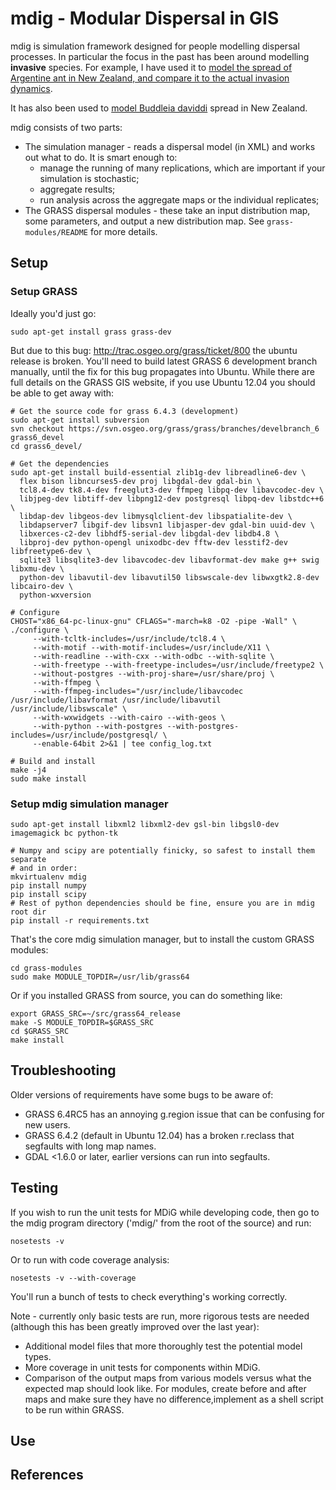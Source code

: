 # mdig - Modular Dispersal in GIS

mdig is simulation framework designed for people modelling dispersal processes.
In particular the focus in the past has been around modelling **invasive**
species. For example, I have used it to [model the spread of Argentine ant in New
Zealand, and compare it to the actual invasion dynamics][1].

It has also been used to [model Buddleia daviddi][2] spread in New Zealand.

mdig consists of two parts:

* The simulation manager - reads a dispersal model (in XML) and works out
  what to do. It is smart enough to:
   * manage the running of many replications, which are important if your simulation
     is stochastic;
   * aggregate results;
   * run analysis across the aggregate maps or the individual replicates;
* The GRASS dispersal modules - these take an input distribution map, some
  parameters, and output a new distribution map. See `grass-modules/README` for
  more details.

## Setup

### Setup GRASS

Ideally you'd just go:

    sudo apt-get install grass grass-dev

But due to this bug: http://trac.osgeo.org/grass/ticket/800 the ubuntu release
is broken. You'll need to build latest GRASS 6 development branch manually,
until the fix for this bug propagates into Ubuntu. While there are full details
on the GRASS GIS website, if you use Ubuntu 12.04 you should be able to get
away with:

    # Get the source code for grass 6.4.3 (development)
    sudo apt-get install subversion
    svn checkout https://svn.osgeo.org/grass/grass/branches/develbranch_6 grass6_devel
    cd grass6_devel/

    # Get the dependencies
    sudo apt-get install build-essential zlib1g-dev libreadline6-dev \
      flex bison libncurses5-dev proj libgdal-dev gdal-bin \
      tcl8.4-dev tk8.4-dev freeglut3-dev ffmpeg libpq-dev libavcodec-dev \
      libjpeg-dev libtiff-dev libpng12-dev postgresql libpq-dev libstdc++6 \
      libdap-dev libgeos-dev libmysqlclient-dev libspatialite-dev \
      libdapserver7 libgif-dev libsvn1 libjasper-dev gdal-bin uuid-dev \
      libxerces-c2-dev libhdf5-serial-dev libgdal-dev libdb4.8 \
      libproj-dev python-opengl unixodbc-dev fftw-dev lesstif2-dev libfreetype6-dev \
      sqlite3 libsqlite3-dev libavcodec-dev libavformat-dev make g++ swig libxmu-dev \
      python-dev libavutil-dev libavutil50 libswscale-dev libwxgtk2.8-dev libcairo-dev \
      python-wxversion

    # Configure
    CHOST="x86_64-pc-linux-gnu" CFLAGS="-march=k8 -O2 -pipe -Wall" \
    ./configure \
         --with-tcltk-includes=/usr/include/tcl8.4 \
         --with-motif --with-motif-includes=/usr/include/X11 \
         --with-readline --with-cxx --with-odbc --with-sqlite \
         --with-freetype --with-freetype-includes=/usr/include/freetype2 \
         --without-postgres --with-proj-share=/usr/share/proj \
         --with-ffmpeg \
         --with-ffmpeg-includes="/usr/include/libavcodec /usr/include/libavformat /usr/include/libavutil /usr/include/libswscale" \
         --with-wxwidgets --with-cairo --with-geos \
         --with-python --with-postgres --with-postgres-includes=/usr/include/postgresql/ \
         --enable-64bit 2>&1 | tee config_log.txt

    # Build and install
    make -j4 
    sudo make install

### Setup mdig simulation manager

    sudo apt-get install libxml2 libxml2-dev gsl-bin libgsl0-dev imagemagick bc python-tk

    # Numpy and scipy are potentially finicky, so safest to install them separate
    # and in order:
    mkvirtualenv mdig
    pip install numpy
    pip install scipy
    # Rest of python dependencies should be fine, ensure you are in mdig root dir
    pip install -r requirements.txt

That's the core mdig simulation manager, but to install the custom GRASS
modules:

    cd grass-modules
    sudo make MODULE_TOPDIR=/usr/lib/grass64

Or if you installed GRASS from source, you can do something like:

    export GRASS_SRC=~/src/grass64_release
    make -S MODULE_TOPDIR=$GRASS_SRC
    cd $GRASS_SRC
    make install

## Troubleshooting

Older versions of requirements have some bugs to be aware of:

* GRASS 6.4RC5 has an annoying g.region issue that can be confusing for new users.
* GRASS 6.4.2 (default in Ubuntu 12.04) has a broken r.reclass that segfaults with
  long map names.
* GDAL &lt;1.6.0 or later, earlier versions can run into segfaults.

## Testing

If you wish to run the unit tests for MDiG while developing code, then go to
the mdig program directory ('mdig/' from the root of the source) and run:

    nosetests -v

Or to run with code coverage analysis:

    nosetests -v --with-coverage

You'll run a bunch of tests to check everything's working correctly.

Note - currently only basic tests are run, more rigorous tests are needed
(although this has been greatly improved over the last year):

* Additional model files that more thoroughly test the potential model types.
* More coverage in unit tests for components within MDiG.
* Comparison of the output maps from various models versus what the expected map
  should look like. For modules, create before and after maps and make sure they
  have no difference,implement as a shell script to be run within GRASS.

## Use


## References

[1]: http://dx.doi.org/10.1890/08-1777.1       "Predicting Argentine ant spread over the heterogeneous landscape using a spatially explicit stochastic model"
[2]: http://dx.doi.org/10.1016/j.ecolmodel.2011.03.023      "Temporal limits to simulating the future spread pattern of invasive species: Buddleja davidii in Europe and New Zealand"
[3]: http://www.reeis.usda.gov/web/crisprojectpages/0222253-modeling-and-controlling-the-spread-of-invasive-species-over-heterogeneous-landscapes-melaleuca-quinquenervia-and-mimosa-pellita-in-puerto-rico.html "MODELING AND CONTROLLING THE SPREAD OF INVASIVE SPECIES OVER HETEROGENEOUS LANDSCAPES: MELALEUCA QUINQUENERVIA AND MIMOSA PELLITA IN PUERTO RICO."
